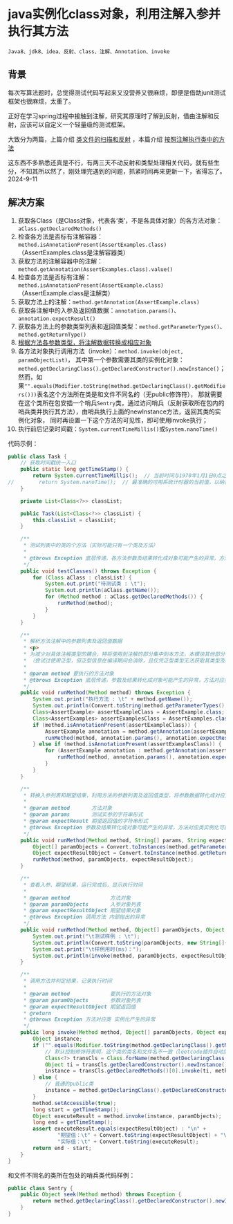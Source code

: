 # java实例化class对象，利用注解入参并执行其方法

    Java8、jdk8、idea、反射、class、注解、Annotation、invoke

## 背景

每次写算法题时，总觉得测试代码写起来又没营养又很麻烦，即便是借助junit测试框架也很麻烦，太重了。

正好在学习spring过程中接触到注解，研究其原理时了解到反射，借由注解和反射，应该可以自定义一个轻量级的测试框架。

大致分为两篇，上篇介绍 [类文件的扫描和反射](./java扫描指定包下所有类.MD)
，本篇介绍 [按照注解执行类中的方法](./java实例化class对象，利用注解入参并执行其方法.MD)

这东西不多熟悉还真是不行，有两三天不动反射和类型处理相关代码，就有些生分，不知其所以然了，刚处理完遇到的问题，抓紧时间再来更新一下，省得忘了。2024-9-11

## 解决方案

1. 获取各Class（是Class对象，代表各‘类’，不是各具体对象）的各方法对象：`aClass.getDeclaredMethods()`
2. 检查各方法是否标有注解容器：`method.isAnnotationPresent(AssertExamples.class)`（AssertExamples.class是注解容器类）
3. 获取方法的注解容器中的注解：`method.getAnnotation(AssertExamples.class).value()`
4. 检查各方法是否标有注解：`method.isAnnotationPresent(AssertExample.class)`（AssertExample.class是注解类）
5. 获取方法上的注解：`method.getAnnotation(AssertExample.class)`
6. 获取各注解中的入参及返回值数据：`annotation.params()`、`annotation.expectResult()`
7. 获取各方法上的参数类型列表和返回值类型：`method.getParameterTypes()`、`method.getReturnType()`
8. [根据方法各参数类型，将注解数据转换成相应对象](./数据类型自动转换的解决方案.MD)
9. 各方法对象执行调用方法（invoke）：`method.invoke(object, paramObjectList)`，
   其中第一个参数需要其类的实例化对象：`method.getDeclaringClass().getDeclaredConstructor().newInstance()`；
   然而，如果`"".equals(Modifier.toString(method.getDeclaringClass().getModifiers()))`表名这个方法所在类是和文件不同名的（无public修饰符），
   那就需要在这个类所在包安插一个哨兵`Sentry`类，通过访问哨兵（反射获取所在包内的哨兵类并执行其方法），由哨兵执行上面的newInstance方法，返回其类的实例化对象，
   同时再设置一下这个方法的可见性，即可使用invoke执行；
10. 执行前后记录时间戳：`System.currentTimeMillis()`或`System.nanoTime()`

代码示例：

```java 
public class Task {
    // 获取时间戳统一入口
    public static long getTimeStamp() {
        return System.currentTimeMillis();  // 当前时间与1970年1月1日0点之间的毫秒数
//        return System.nanoTime();  // 最准确的可用系统计时器的当前值，以纳秒为单位
    }

    private List<Class<?>> classList;

    public Task(List<Class<?>> classList) {
        this.classList = classList;
    }

    /**
     * 测试列表中的类的个方法（实际可能只有一个类及方法）
     *
     * @throws Exception 底层传递，各方法参数及结果转化成对象可能产生的异常，方法对应类实例化可能产生的异常
     */
    public void testClasses() throws Exception {
        for (Class aClass : classList) {
            System.out.print("待测试类 : \t");
            System.out.println(aClass.getName());
            for (Method method : aClass.getDeclaredMethods()) {
                runMethod(method);
            }
        }
    }

    /**
     * 解析方法注解中的参数列表及返回值数据
     * <p>
     * 为减少对具体注解类型的耦合，特将使用到注解的部分集中到本方法，本模块其他部分不再隐含或使用注解。
     * （尝试过使用泛型，但泛型信息在编译期间会消除，且仅凭泛型类型无法获取其类型及相关参数，又无法实例化泛型类型，作罢）
     *
     * @param method 要执行的方法对象
     * @throws Exception 底层传递，参数及结果转化成对象可能产生的异常，方法对应类实例化可能产生的异常
     */
    public void runMethod(Method method) throws Exception {
        System.out.print("执行方法 : \t" + method.getName());
        System.out.println(Convert.toString(method.getParameterTypes(), new String[]{"(", ")"}));
        Class<AssertExample> assertExampleClass = AssertExample.class;
        Class<AssertExamples> assertExamplesClass = AssertExamples.class;
        if (method.isAnnotationPresent(assertExampleClass)) {
            AssertExample annotation = method.getAnnotation(assertExampleClass);
            runMethod(method, annotation.params(), annotation.expectResult());
        } else if (method.isAnnotationPresent(assertExamplesClass)) {
            for (AssertExample annotation : method.getAnnotation(assertExamplesClass).value()) {
                runMethod(method, annotation.params(), annotation.expectResult());
            }
        }
    }

    /**
     * 转换入参列表和期望结果，利用方法的参数列表及返回值类型，将参数数据转化成对应对象
     *
     * @param method       方法对象
     * @param params       测试实参的字符串形式
     * @param expectResult 期望返回值的字符串形式
     * @throws Exception 参数及结果转化成对象可能产生的异常，方法对应类实例化可能产生的异常
     */
    public void runMethod(Method method, String[] params, String expectResult) throws Exception {
        Object[] paramObjects = Convert.toInstances(method.getParameterTypes(), params);
        Object expectResultObject = Convert.toInstance(method.getReturnType(), expectResult);
        runMethod(method, paramObjects, expectResultObject);
    }

    /**
     * 查看入参、期望结果，运行完成后，显示执行时间
     *
     * @param method             方法对象
     * @param paramObjects       入参对象列表
     * @param expectResultObject 期望结果对象
     * @throws Exception 调用方法 内部抛出的异常
     */
    public void runMethod(Method method, Object[] paramObjects, Object expectResultObject) throws Exception {
        System.out.print("\t测试样例 : \t");
        System.out.println(Convert.toString(paramObjects, new String[]{"", ""}) + " => " + Convert.toString(expectResultObject));
        System.out.print("\t样例用时(ms)：");
        System.out.println(invoke(method, paramObjects, expectResultObject));
    }

    /**
     * 调用方法并判定结果，记录执行时间
     *
     * @param method             要执行的方法对象
     * @param paramObjects       参数对象列表
     * @param expectResultObject 期望返回值
     * @return
     * @throws Exception 方法对应类 实例化产生的异常
     */
    public long invoke(Method method, Object[] paramObjects, Object expectResultObject) throws Exception {
        Object instance;
        if ("".equals(Modifier.toString(method.getDeclaringClass().getModifiers()))) {
            // 默认控制修饰符表明，这个类的类名和文件名不一致（leetcode插件自动加载的文件，否则应该是public）
            Class<?> transCls = Class.forName(method.getDeclaringClass().getPackage().getName() + ".Sentry");
            Object ti = transCls.getDeclaredConstructor().newInstance();
            instance = transCls.getDeclaredMethods()[0].invoke(ti, method);  // 借助同包的哨兵，获取其类实例
        } else {
            // 普通的public类
            instance = method.getDeclaringClass().getDeclaredConstructor().newInstance();
        }
        method.setAccessible(true);
        long start = getTimeStamp();
        Object executeResult = method.invoke(instance, paramObjects);  // 为更准确反映真实运行时间，紧邻执行动作前后记录时间戳，不穿插其他动作
        long end = getTimeStamp();
        assert executeResult.equals(expectResultObject) : "\n" +
                "期望值：\t" + Convert.toString(expectResultObject) + "\n" +
                "实际值：\t" + Convert.toString(executeResult);
        return end - start;
    }
}
```

和文件不同名的类所在包处的哨兵类代码样例：
```Java
public class Sentry {
    public Object seek(Method method) throws Exception {
        return method.getDeclaringClass().getDeclaredConstructor().newInstance();
    }
}
```

